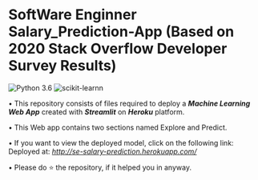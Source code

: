 # SoftWare Enginner Salary_Prediction-App (Based on 2020 Stack Overflow Developer Survey Results)
![Python 3.6](https://img.shields.io/badge/Python-3.6-brightgreen.svg) ![scikit-learnn](https://img.shields.io/badge/Library-Scikit_Learn-orange.svg)

• This repository consists of files required to deploy a ___Machine Learning Web App___ created with ___Streamlit___ on ___Heroku___ platform.

• This Web app contains two sections named Explore and Predict.


• If you want to view the deployed model, click on the following link:<br />
Deployed at: _http://se-salary-prediction.herokuapp.com/_

• Please do ⭐ the repository, if it helped you in anyway.
